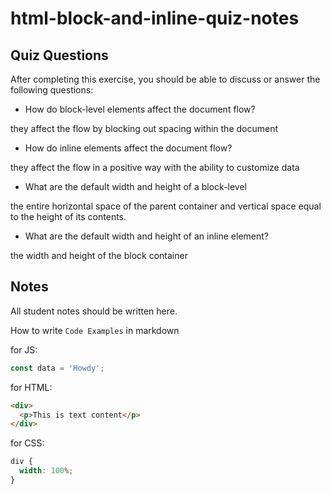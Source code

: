 # html-block-and-inline-quiz-notes

## Quiz Questions

After completing this exercise, you should be able to discuss or answer the following questions:

- How do block-level elements affect the document flow?

they affect the flow by blocking out spacing within the document

- How do inline elements affect the document flow?

they affect the flow in a positive way with the ability to customize data

- What are the default width and height of a block-level

the entire horizontal space of the parent container and vertical space equal to the height of its contents.

- What are the default width and height of an inline element?

the width and height of the block container

## Notes

All student notes should be written here.

How to write `Code Examples` in markdown

for JS:

```javascript
const data = 'Howdy';
```

for HTML:

```html
<div>
  <p>This is text content</p>
</div>
```

for CSS:

```css
div {
  width: 100%;
}
```
